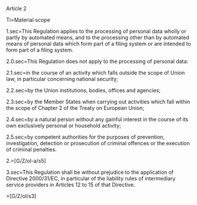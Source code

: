 Article 2

Ti=Material scope

1.sec=This Regulation applies to the processing of personal data wholly or partly by automated means, and to the processing other than by automated means of personal data which form part of a filing system or are intended to form part of a filing system.

2.0.sec=This Regulation does not apply to the processing of personal data:

2.1.sec=in the course of an activity which falls outside the scope of Union law, in particular concerning national security;

2.2.sec=by the Union institutions, bodies, offices and agencies;

2.3.sec=by the Member States when carrying out activities which fall within the scope of Chapter 2 of the Treaty on European Union;

2.4.sec=by a natural person without any gainful interest in the course of its own exclusively personal or household activity;

2.5.sec=by competent authorities for the purposes of prevention, investigation, detection or prosecution of criminal offences or the execution of criminal penalties. 

2.=[G/Z/ol-a/s5]

3.sec=This Regulation shall be without prejudice to the application of Directive 2000/31/EC, in particular of the liability rules of intermediary service providers in Articles 12 to 15 of that Directive.

=[G/Z/ol/s3]
